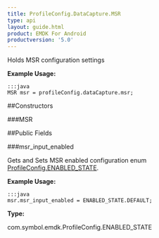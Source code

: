 ```yaml
---
title: ProfileConfig.DataCapture.MSR
type: api
layout: guide.html
product: EMDK For Android
productversion: '5.0'
---
```



Holds MSR configuration settings
 
 

**Example Usage:**
	
	:::java	
	MSR msr = profileConfig.dataCapture.msr;


##Constructors

###MSR



##Public Fields

###msr_input_enabled

Gets and Sets MSR enabled configuration enum [ ProfileConfig.ENABLED_STATE](../ProfileConfig-ENABLED_STATE).
 
 

**Example Usage:**
	
	:::java	
	msr.msr_input_enabled = ENABLED_STATE.DEFAULT;


**Type:**

com.symbol.emdk.ProfileConfig.ENABLED_STATE


